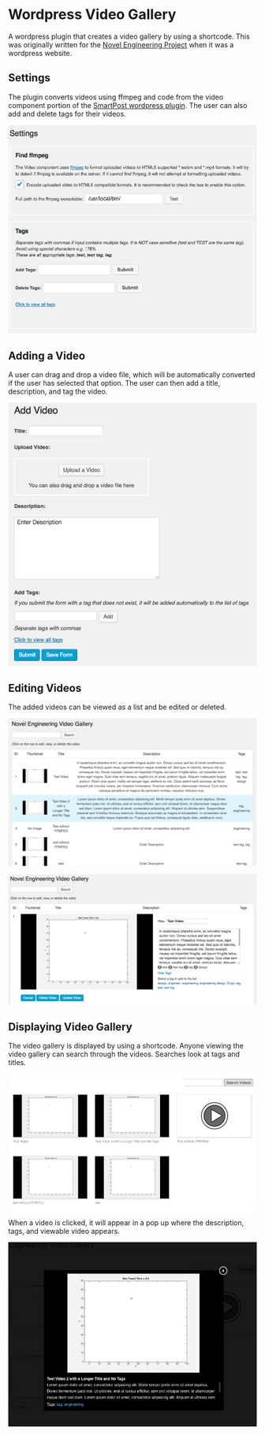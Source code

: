 # Wordpress Video Gallery

A wordpress plugin that creates a video gallery by using a shortcode. This was originally written for the [Novel Engineering Project](http://www.novelengineering.org/) when it was a wordpress website. 

## Settings
The plugin converts videos using ffmpeg and code from the video component portion of the [SmartPost wordpress plugin](https://github.com/tuftsceeo/smartpost). The user can also add and delete tags for their videos. 

![Settings](images/videoSetting.png?raw=true "Settings")

## Adding a Video

A user can drag and drop a video file, which will be automatically converted if the user has selected that option. The user can then add a title, description, and tag the video.

![Add Video](images/addVideo.png?raw=true "Add Video")

## Editing Videos

The added videos can be viewed as a list and be edited or deleted.

![Video Table](images/videoList.png?raw=true "Video Table")

![Video List](images/videoEdit.png?raw=true "Video List")

## Displaying Video Gallery

The video gallery is displayed by using a shortcode. Anyone viewing the video gallery can search through the videos. Searches look at tags and titles. 

![Video Gallery](images/videoGallery.png?raw=true "Video Gallery")

When a video is clicked, it will appear in a pop up where the description, tags, and viewable video appears.

![Video Gallery Popup](images/videoGalleryOverlay.png?raw=true "Video Gallery Popup")

